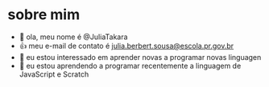 # sobre mim
- 👋 ola, meu nome é @JuliaTakara
- 👍 meu e-mail de contato é julia.berbert.sousa@escola.pr.gov.br
- 👀 eu estou interessado em aprender novas a programar novas linguagen
- 🌱 eu estou aprendendo a programar recentemente a linguagem de JavaScript e Scratch
